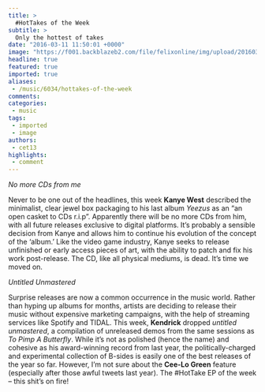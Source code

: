 ```yaml
---
title: >
  #HotTakes of the Week
subtitle: >
  Only the hottest of takes
date: "2016-03-11 11:50:01 +0000"
image: "https://f001.backblazeb2.com/file/felixonline/img/upload/201603111149-felix-yeezus.png"
headline: true
featured: true
imported: true
aliases:
 - /music/6034/hottakes-of-the-week
comments:
categories:
 - music
tags:
 - imported
 - image
authors:
 - cet13
highlights:
 - comment
---
```


_No more CDs from me_

Never to be one out of the headlines, this week **Kanye West** described the minimalist, clear jewel box packaging to his last album _Yeezus_ as an “an open casket to CDs r.i.p”. Apparently there will be no more CDs from him, with all future releases exclusive to digital platforms. It’s probably a sensible decision from Kanye and allows him to continue his evolution of the concept of the ‘album.’ Like the video game industry, Kanye seeks to release unfinished or early access pieces of art, with the ability to patch and fix his work post-release. The CD, like all physical mediums, is dead. It’s time we moved on.

_Untitled Unmastered_

Surprise releases are now a common occurrence in the music world. Rather than hyping up albums for months, artists are deciding to release their music without expensive marketing campaigns, with the help of streaming services like Spotify and TIDAL. This week, **Kendrick** dropped _untitled unmastered_, a compilation of unreleased demos from the same sessions as _To Pimp A Butterfly_. While it’s not as polished (hence the name) and cohesive as his award-winning record from last year, the politically-charged and experimental collection of B-sides is easily one of the best releases of the year so far. However, I’m not sure about the **Cee-Lo Green** feature (especially after those awful tweets last year). The #HotTake EP of the week – this shit’s on fire!
